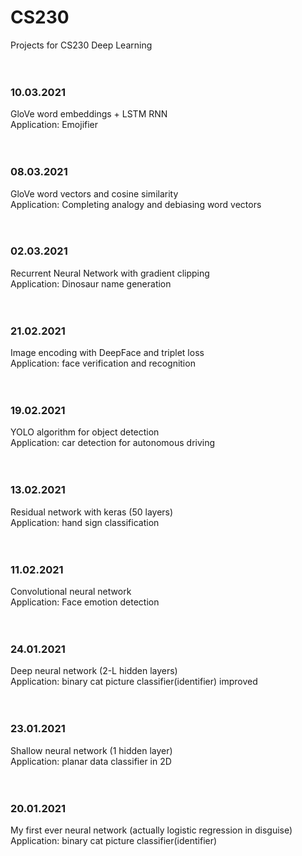# CS230
Projects for CS230 Deep Learning<br/>
<br/><br/>
### 10.03.2021
GloVe word embeddings + LSTM RNN<br/>
Application: Emojifier<br/>
<br/><br/>
### 08.03.2021
GloVe word vectors and cosine similarity<br/>
Application: Completing analogy and debiasing word vectors<br/>
<br/><br/>
### 02.03.2021
Recurrent Neural Network with gradient clipping<br/>
Application: Dinosaur name generation<br/>
<br/><br/>
### 21.02.2021
Image encoding with DeepFace and triplet loss<br/>
Application: face verification and recognition<br/>
<br/><br/>
### 19.02.2021
YOLO algorithm for object detection<br/>
Application: car detection for autonomous driving<br/>
<br/><br/>
### 13.02.2021
Residual network with keras (50 layers)<br/>
Application: hand sign classification<br/>
<br/><br/>
### 11.02.2021
Convolutional neural network <br/>
Application: Face emotion detection<br/>
<br/><br/>
### 24.01.2021
Deep neural network (2-L hidden layers)<br/>
Application: binary cat picture classifier(identifier) improved<br/>
<br/><br/>
### 23.01.2021
Shallow neural network (1 hidden layer)<br/>
Application: planar data classifier in 2D<br/>
<br/><br/>
### 20.01.2021
My first ever neural network (actually logistic regression in disguise)<br/>
Application: binary cat picture classifier(identifier)<br/>


